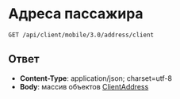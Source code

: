 # Адреса пассажира

`GET /api/client/mobile/3.0/address/client`

## Ответ

* **Content-Type**: application/json; charset=utf-8
* **Body**: массив объектов [ClientAddress](objects.md#ClientAddress-fields)
